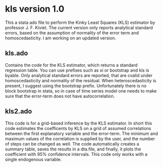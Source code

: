 # kls version 1.0
This a stata ado file to perform the Kinky Least Squares (KLS) estimator by professor J. F. Kiviet.
The current version only reports analytical standard errors, based on the assumption of normality of the error term and homoscedasticity.
I am working on an updated version.

## kls.ado
Contains the code for the KLS estimator, which returns a standard regression table. You can use prefixes such as xi or bootstrap and kls is byable. Only analytical standard errors are reported, that are cvalid under homoscedasticity and normality of the residual. When heteroscedasticity is present, I suggest using the bootstrap prefix. Unfortunately there is no block bootstrap in stata, so in case of time series model one needs to make sure that the error-term does not have autocorrelation.

## kls2.ado 
This code is for a grid-based inference by the KLS estimator. In short this code estimates the coefficents by KLS on a grid of assumed correlations between the first explanatory variable and the error-term. The minimum and maximum values of the correlation is supplied by the user, and the number of steps can be changed as well. The code automatically creates a summary table, saves the results in a dta.file, and finally, it plots the coefficient with 95% confidence intervals. This code only works with a single endogenous variable.
